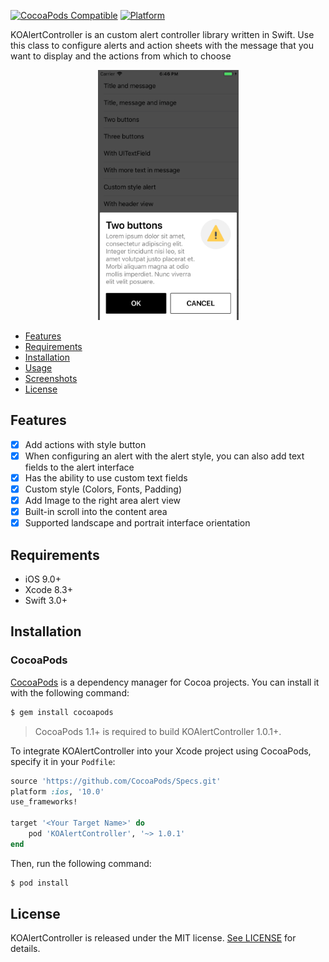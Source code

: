 [![CocoaPods Compatible](https://img.shields.io/cocoapods/v/KOAlertController.svg)](https://img.shields.io/cocoapods/v/KOAlertController.svg)
[![Platform](https://img.shields.io/cocoapods/p/KOAlertController.svg?style=flat)](https://img.shields.io/cocoapods/p/KOAlertController.svg?style=flat)

KOAlertController is an custom alert controller library written in Swift.
Use this class to configure alerts and action sheets with the message that you want to display and the actions from which to choose

<div align="center">
<img src="Assets/KOAlertController_3.png" width="225" height="400">
</div>

- [Features](#features)
- [Requirements](#requirements)
- [Installation](#installation)
- [Usage](Documentation/Usage.md)
- [Screenshots](Assets/) 
- [License](#license)

## Features

- [x] Add actions with style button
- [x] When configuring an alert with the alert style, you can also add text fields to the alert interface
- [x] Has the ability to use custom text fields
- [x] Custom style (Colors, Fonts, Padding)
- [x] Add Image to the right area alert view
- [x] Built-in scroll into the content area
- [x] Supported landscape and portrait interface orientation

## Requirements

- iOS 9.0+
- Xcode 8.3+
- Swift 3.0+

## Installation

### CocoaPods

[CocoaPods](http://cocoapods.org) is a dependency manager for Cocoa projects. You can install it with the following command:

```bash
$ gem install cocoapods
```

> CocoaPods 1.1+ is required to build KOAlertController 1.0.1+.

To integrate KOAlertController into your Xcode project using CocoaPods, specify it in your `Podfile`:

```ruby
source 'https://github.com/CocoaPods/Specs.git'
platform :ios, '10.0'
use_frameworks!

target '<Your Target Name>' do
    pod 'KOAlertController', '~> 1.0.1'
end
```

Then, run the following command:

```bash
$ pod install
```
## License

KOAlertController is released under the MIT license. [See LICENSE](LICENSE) for details.
